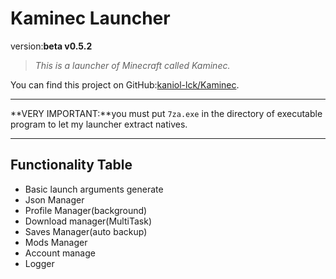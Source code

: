 # Kaminec Launcher

version:**beta v0.5.2**

> *This is a launcher of Minecraft called Kaminec.*
>

You can find this project on GitHub:[kaniol-lck/Kaminec](www.github.com/kaniol-lck/kaminec).

-------

**VERY IMPORTANT:**you must put `7za.exe` in the directory of executable program to let my launcher extract natives.

------

## Functionality Table

- Basic launch arguments  generate
- Json Manager
- Profile Manager(background)
- Download manager(MultiTask)
- Saves Manager(auto backup)
- Mods Manager
- Account manage
- Logger

